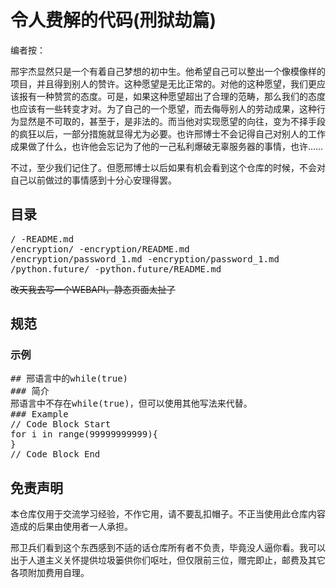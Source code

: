 # 令人费解的代码(刑狱劫篇)
编者按：

邢宇杰显然只是一个有着自己梦想的初中生。他希望自己可以整出一个像模像样的项目，并且得到别人的赞许。这种愿望是无比正常的。对他的这种愿望，我们更应该报有一种赞赏的态度。可是，如果这种愿望超出了合理的范畴，那么我们的态度也应该有一些转变才对。为了自己的一个愿望，而去侮辱别人的劳动成果，这种行为显然是不可取的，甚至于，是非法的。而当他对实现愿望的向往，变为不择手段的疯狂以后，一部分措施就显得尤为必要。也许邢博士不会记得自己对别人的工作成果做了什么，也许他会忘记为了他的一己私利爆破无辜服务器的事情，也许……

不过，至少我们记住了。但愿邢博士以后如果有机会看到这个仓库的时候，不会对自己以前做过的事情感到十分心安理得罢。
## 目录
<pre>
/ -README.md
/encryption/ -encryption/README.md
/encryption/password_1.md -encryption/password_1.md
/python.future/ -python.future/README.md
</pre>
<s>改天我去写一个WEBAPI，静态页面太扯了</s>
## 规范
### 示例
<pre>
## 邢语言中的while(true)
### 简介
邢语言中不存在while(true)，但可以使用其他写法来代替。
### Example
// Code Block Start
for i in range(99999999999){
}
// Code Block End
</pre>
## 免责声明
本仓库仅用于交流学习经验，不作它用，请不要乱扣帽子。不正当使用此仓库内容造成的后果由使用者一人承担。

邢卫兵们看到这个东西感到不适的话仓库所有者不负责，毕竟没人逼你看。我可以出于人道主义关怀提供垃圾篓供你们呕吐，但仅限前三位，赠完即止，邮费及其它各项附加费用自理。
